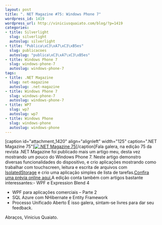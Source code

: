 ```yaml
--- 
layout: post
title: ". NET Magazine #75: Windows Phone 7"
wordpress_id: 1419
wordpress_url: http://viniciusquaiato.com/blog/?p=1419
categories: 
- title: Silverlight
  slug: silverlight
  autoslug: silverlight
- title: "Publica\xC3\xA7\xC3\xB5es"
  slug: publicacoes
  autoslug: "publica\xC3\xA7\xC3\xB5es"
- title: Windows Phone 7
  slug: windows-phone-7
  autoslug: windows-phone-7
tags: 
- title: .NET Magazine
  slug: net-magazine
  autoslug: .net-magazine
- title: Windows Phone 7
  slug: windows-phone-7
  autoslug: windows-phone-7
- title: WP7
  slug: wp7
  autoslug: wp7
- title: Windows Phone
  slug: windows-phone
  autoslug: windows-phone
---
```

[caption id="attachment_1420" align="alignleft" width="125" caption=".NET Magazine 75"][![.NET Magazine 75](http://viniciusquaiato.com/images_posts/capa_net75_M.jpg ". NET Magazine 75")](http://viniciusquaiato.com/images_posts/capa_net75_M.jpg)[/caption]Fala galera, na edição 75 da revista .NET Magazine foi publicado mais um artigo meu, desta vez mostrando um pouco do Windows Phone 7. Neste artigo demonstro diversas funcionalidades do dispositivo, e crio aplicações mostrando como trabalhar com touchscreen, leitura e escrita de arquivos com [IsolatedStorage](http://msdn.microsoft.com/en-us/library/3ak841sy(VS.80).aspx) e crio uma aplicação simples de lista de tarefas.[Confira uma prévia online aqui.](http://www.devmedia.com.br/post-17464-Windows-Phone-7.html)A edição conta também com artigos bastante interessantes:- WPF e Expression Blend 4
- WPF para aplicações comerciais – Parte 2 
- SQL Azure com NHibernate e Entity Framework 
- Processo Unificado Aberto
É isso galera, sintam-se livres para dar seu feedback.

Abraços,
Vinicius Quaiato.
